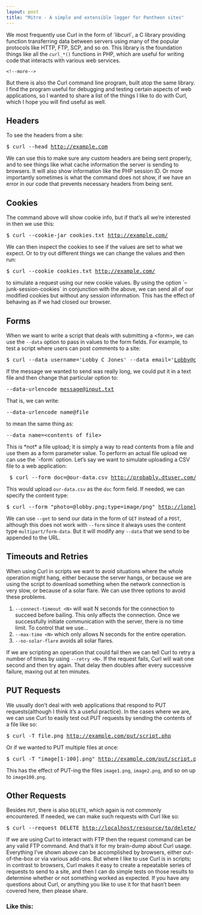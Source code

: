 ```yaml
---
layout: post
title: "Mitre - A simple and extensible logger for Pantheon sites"
---
```

<div class="entry-content" itemprop="articleBody">
		<p>We most frequently use Curl in the form of `libcurl`, a C library providing function transferring data between servers using many of the popular protocols like HTTP, FTP, SCP, and so on.  This library is the foundation things like all the <code>curl_*()</code> functions in PHP, which are useful for writing code that interacts with various web services.</p>

    <!--more-->
<p>But there is also the Curl command line program, built atop the same library. I find the program useful for debugging and testing certain aspects of web applications, so I wanted to share a list of the things I like to do with Curl, which I hope you will find useful as well.</p>
<h2>Headers</h2>
<p>To see the headers from a site:</p>
<pre lang="bash">$ curl --head <a href="http://example.com/" target="_blank">http://example.com</a></pre>
<p>We can use this to make sure any custom headers are being sent properly, and to see things like what cache information the server is sending to browsers.  It will also show information like the PHP session ID.  Or more importantly sometimes is what the command does not show, if we have an error in our code that prevents necessary headers from being sent.</p>
<h2>Cookies</h2>
<p>The command above will show cookie info, but if that’s all we’re interested in then we use this:</p>
<pre lang="bash">$ curl --cookie-jar cookies.txt <a href="http://example.com/" target="_blank">http://example.com/</a></pre>
<p>We can then inspect the cookies to see if the values are set to what we expect.  Or to try out different things we can change the values and then run:</p>
<pre lang="bash">$ curl --cookie cookies.txt <a href="http://example.com/" target="_blank">http://example.com/</a></pre>
<p>to simulate a request using our new cookie values. By using the option `–junk-session-cookies` in conjunction with the above, we can send all of our modified cookies but without any session information. This has the effect of behaving as if we had closed our browser.</p>
<h2>Forms</h2>
<p>When we want to write a script that deals with submitting a &lt;form&gt;, we can use the <code>--data</code> option to pass in values to the form fields.  For example, to test a script where users can post comments to a site:</p>
<pre lang="bash">$ curl --data username='Lobby C Jones' --data email='<a href="https://host.cybersprocket.com:2096/3rdparty/squirrelmail/src/compose.php?send_to=Lobby%40cybersprocket.com" target="_blank">Lobby@cybersprocket.com</a>' --data message='Nom nom nom' <a href="http://localhost/eric/test.php" target="_blank">http://localhost/eric/test.php</a></pre>
<p>If the message we wanted to send was really long, we could put it in a text file and then change that particular option to:</p>
<pre lang="bash">--data-urlencode <a href="https://host.cybersprocket.com:2096/3rdparty/squirrelmail/src/compose.php?send_to=message%40input.txt" target="_blank">message@input.txt</a></pre>
<p>That is, we can write:</p>
<pre lang="bash">--data-urlencode name@file</pre>
<p>to mean the same thing as:</p>
<pre lang="bash">--data name=&lt;contents of file&gt;</pre>
<p>This is *not* a file upload; it is simply a way to read contents from a file and use them as a form parameter value.  To perform an actual file upload we can use the `–form` option.  Let’s say we want to simulate uploading a CSV file to a web application:</p>
<pre lang="bash"> $ curl --form doc=@our-data.csv <a href="http://probably.dtuser.com/" target="_blank">http://probably.dtuser.com/</a></pre>
<p>This would upload <code>our-data.csv</code> as the <code>doc</code> form field.  If needed, we can specify the content type:</p>
<pre lang="bash">$ curl --form "photo=@lobby.png;type=image/png" <a href="http://lonelysingles.com/photos/shellfish/upload.php" target="_blank">http://lonelysingles.com/photos/shellfish/upload.php</a></pre>
<p>We can use <code>--get</code> to send our data in the form of <code>GET</code> instead of a <code>POST</code>, although this does not work with <code>--form</code> since it always uses the content type <code>multipart/form-data</code>.  But it will modify any <code>--data</code> that we send to be appended to the URL.</p>
<h2>Timeouts and Retries</h2>
<p>When using Curl in scripts we want to avoid situations where the whole operation might hang, either because the server hangs, or because we are using the script to download something when the network connection is very slow, or because of a solar flare.  We can use three options to avoid these problems.</p>
<ol>
<li><code>--connect-timeout &lt;N&gt;</code> will wait N seconds for the connection to succeed before bailing.  This only affects the connection.  Once we successfully initiate communication with the server, there is no time limit.  To control that we use…</li>
<li><code>--max-time &lt;N&gt;</code> which only allows N seconds for the entire operation.</li>
<li><code>--no-solar-flare</code> avoids all solar flares.</li>
</ol>
<p>If we are scripting an operation that could fail then we can tell Curl to retry a number of times by using <code>--retry &lt;N&gt;</code>.  If the request fails, Curl will wait one second and then try again.  That delay then doubles after every successive failure, maxing out at ten minutes.</p>
<h2>PUT Requests</h2>
<p>We usually don’t deal with web applications that respond to PUT requests(although I think it’s a useful practice).  In the cases where we are, we can use Curl to easily test out PUT requests by sending the contents of a file like so:</p>
<pre lang="bash">$ curl -T file.png <a href="http://example.com/put/script.php" target="_blank">http://example.com/put/script.php</a></pre>
<p>Or if we wanted to PUT multiple files at once:</p>
<pre lang="bash">$ curl -T "image[1-100].png" <a href="http://example.com/put/script.php" target="_blank">http://example.com/put/script.php</a></pre>
<p>This has the effect of PUT-ing the files <code>image1.png</code>, <code>image2.png</code>, and so on up to <code>image100.png</code>.</p>
<h2>Other Requests</h2>
<p>Besides <code>PUT</code>, there is also <code>DELETE</code>, which again is not commonly encountered. If needed, we can make such requests with Curl like so:</p>
<pre lang="bash">$ curl --request DELETE <a href="http://localhost/resource/to/delete/" target="_blank">http://localhost/resource/to/delete/</a></pre>
<p>If we are using Curl to interact with FTP then the request command can be any valid FTP command. And that’s it for my brain-dump about Curl usage.  Everything I’ve shown above can be accomplished by browsers, either out-of-the-box or via various add-ons.  But where I like to use Curl is in scripts; in contrast to browsers, Curl makes it easy to create a repeatable series of requests to send to a site, and then I can do simple tests on those results to determine whether or not something worked as expected.  If you have any questions about Curl, or anything you like to use it for that hasn’t been covered here, then please share.</p>
<div class="sharedaddy sd-block sd-like jetpack-likes-widget-wrapper jetpack-likes-widget-loaded" id="like-post-wrapper-45816809-2665-55c69dfe646d6" data-src="//widgets.wp.com/likes/#blog_id=45816809&amp;post_id=2665&amp;origin=www.storelocatorplus.com&amp;obj_id=45816809-2665-55c69dfe646d6" data-name="like-post-frame-45816809-2665-55c69dfe646d6"><h3 class="sd-title">Like this:</h3></div>		</div>
